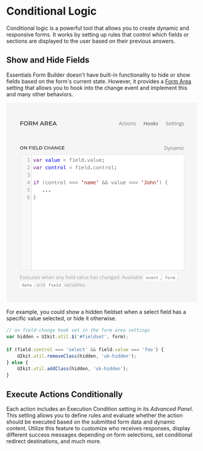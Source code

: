 # Conditional Logic

Conditional logic is a powerful tool that allows you to create dynamic and responsive forms. It works by setting up rules that control which fields or sections are displayed to the user based on their previous answers.

## Show and Hide Fields

Essentials Form Builder doesn't have built-in functionality to hide or show fields based on the form's current state. However, it provides a [Form Area](form-area#hooks) setting that allows you to hook into the change event and implement this and many other behaviors.

![Form Area On Field Change Hook](./assets/formarea-hook-field-change.png)

For example, you could show a hidden fieldset when a select field has a specific value selected, or hide it otherwise.

```js
// on field-change hook set in the form area settings
var hidden = UIkit.util.$('#fieldset', form);

if (field.control === 'select' && field.value === 'foo') {
    UIkit.util.removeClass(hidden, 'uk-hidden');
} else {
    UIkit.util.addClass(hidden, 'uk-hidden');
}
```

## Execute Actions Conditionally

Each action includes an Execution Condition setting in its _Advanced Panel_. This setting allows you to define rules and evaluate whether the action should be executed based on the submitted form data and dynamic content. Utilize this feature to customize who receives responses, display different success messages depending on form selections, set conditional redirect destinations, and much more.
